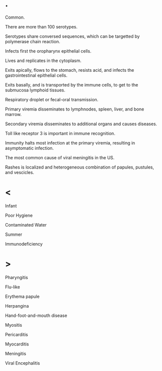# .

Common.

There are more than 100 serotypes.

Serotypes share conversed sequences, which can be targetted by polymerase chain reaction.

Infects first the oropharynx epithelial cells.

Lives and replicates in the cytoplasm.

Exits apically, flows to the stomach, resists acid, and infects the gastrointestinal epithelial cells.

Exits basally, and is transported by the immune cells, to get to the submucosa lymphoid tissues.

Respiratory droplet or fecal-oral transmission.

Primary viremia disseminates to lymphnodes, spleen, liver, and bone marrow.

Secondary viremia disseminates to additional organs and causes diseases.

Toll like receptor 3 is important in immune recognition.

Immunity halts most infection at the primary viremia, resulting in asymptomatic infection.

The most common cause of viral meningitis in the US.

Rashes is localized and heterogeneous combination of papules, pustules, and vescicles.

# <

Infant

Poor Hygiene

Contaminated Water

Summer

Immunodeficiency

# >

Pharyngitis

Flu-like

Erythema papule

Herpangina

Hand-foot-and-mouth disease

Myositis

Pericarditis

Myocarditis

Meningitis

Viral Encephalitis
